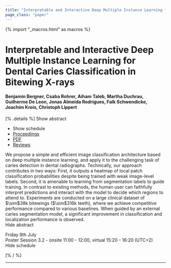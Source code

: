 ```yaml
---
title: "Interpretable and Interactive Deep Multiple Instance Learning for Dental Caries Classification in Bitewing X-rays"
page_class: "paper"
---
```


{% import "_macros.html" as macros %}

# Interpretable and Interactive Deep Multiple Instance Learning for Dental Caries Classification in Bitewing X-rays

#### Benjamin Bergner, Csaba Rohrer, Aiham Taleb, Martha Duchrau, Guilherme De Leon, Jonas Almeida Rodrigues, Falk Schwendicke, Joachim Krois, Christoph Lippert

[% .details %]
<a class="toggle_visibility" data-selector=".abstract" data-level="3">Show abstract</a>
- <a class="toggle_visibility" data-selector=".schedule" data-level="3">Show schedule</a>
- <a href="">Proceedings</a>
- <a href="https://openreview.net/pdf?id=NpHKh4YlQ0D">PDF</a>
- <a href="https://openreview.net/forum?id=NpHKh4YlQ0D">Reviews</a>

<p>
    <span class="abstract">
        We propose a simple and efficient image classification architecture based on deep multiple instance learning, and apply it to the challenging task of caries detection in dental radiographs. Technically, our approach contributes in two ways: First, it outputs a heatmap of local patch classification probabilities despite being trained with weak image-level labels. Second, it is amenable to learning from segmentation labels to guide training. In contrast to existing methods, the human user can faithfully interpret predictions and interact with the model to decide which regions to attend to. Experiments are conducted on a large clinical dataset of $\sim$38k bitewings ($\sim$316k teeth), where we achieve competitive performance compared to various baselines. When guided by an external caries segmentation model, a significant improvement in classification and localization performance is observed.
        <br>
        <span class="actions"><a class="toggle_visibility" data-level="2">Hide abstract</a></span>
    </span>
</p>

<p>
    <span class="schedule">
        Friday 8th July<br>Poster Session 3.2 - onsite 11:00 - 12:00, virtual 15:20 - 16:20 (UTC+2)
        <br>
        <span class="actions"><a class="toggle_visibility" data-level="2">Hide schedule</a></span>
    </span>
</p>

[% / %]


---
<!-- { macros.presentation('', '', 720, 450) } -->
